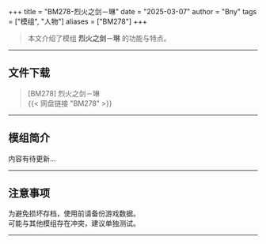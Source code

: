 +++
title = "BM278-烈火之剑－琳"
date = "2025-03-07"
author = "Bny"
tags = ["模组", "人物"]
aliases = ["BM278"]
+++

> 本文介绍了模组 **烈火之剑－琳** 的功能与特点。

---

## 文件下载

> [BM278] 烈火之剑－琳  
{{< 网盘链接 "BM278" >}}  

---

## 模组简介

>  
内容有待更新...  

---

## 注意事项

>  
为避免损坏存档，使用前请备份游戏数据。  
可能与其他模组存在冲突，建议单独测试。  

---

